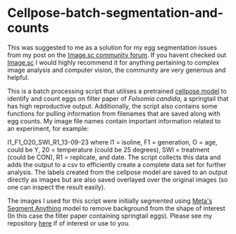 # Cellpose-batch-segmentation-and-counts

This was suggested to me as a solution for my egg segmentation issues from my post on the [Image.sc community forum](https://forum.image.sc/t/insect-egg-counts-help-any-ideas-on-how-i-can-segment-and-accurately-count-eggs/90643/16). If you havent checked out [Image.sc](https://forum.image.sc/) I would highly recommend it for anything pertaining to complex image analysis and computer vision, the community are very generous and helpful.

This is a batch processing script that utilises a pretrained [cellpose model](https://github.com/mouseland/cellpose) to identify and count eggs on filter paper of _Folsomia candida_, a springtail that has high reproductive output. 
Additionally, the script also contains some functions for pulling information from filenames that are saved along with egg counts. My image file names contain important information related to an experiment, for example: 

I1_F1_O20_SWI_R1_13-09-23 where I1 = isoline, F1 = generation, O = age, could be Y, 20 = temperature (could be 25 degrees), SWI = treatment (could be CON), R1 = replicate, and date. The script collects this data and adds the output to a csv to efficiently create a complete data set for further analysis.
The labels created from the cellpose model are saved to an output directly as images but are also saved overlayed over the original images (so one can inspect the result easily). 

The images I used for this script were initially segmented using [Meta's Segment Anything](https://github.com/facebookresearch/segment-anything) model to remove background from the shape of interest (In this case the filter paper containing springtail eggs). Please see my repository [here](https://github.com/wyldescience/Segment-anything-batch-process/wiki) if of interest or use to you. 
